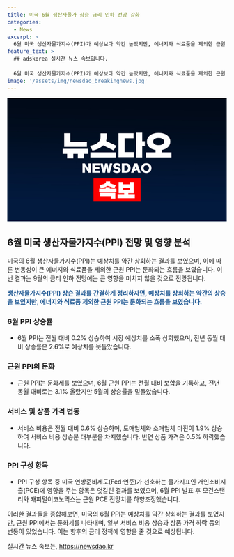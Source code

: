 ```yaml
---
title: 미국 6월 생산자물가 상승 금리 인하 전망 강화
categories:
  - News
excerpt: >
  6월 미국 생산자물가지수(PPI)가 예상보다 약간 높았지만, 에너지와 식료품을 제외한 근원 PPI는 둔화세를 보였다. 6월 PPI는 전월 대비 0.2% 상승하여 시장 예상치를 소폭 상회했으며, 근원 PPI는 전월과 마찬가지로 보합을 기록했다. 이에 대한 시장 반응은 9월 금리 인하 기대치가 높아질 수 있다는 것이다. PCE에 영향을 주는 항목들은 엇갈리는 추세를 보이며, 전문가들은 PCE가 예상보다 크게 낮아질 것으로 보고 있다. 또한, 소비자물가지수(CPI)와 근원 PPI의 둔화로 인해 6월 PCE 인플레이션이 양호한 모습을 보일 것으로 전망하고 있다.
feature_text: >
  ## adskorea 실시간 뉴스 속보입니다.

  6월 미국 생산자물가지수(PPI)가 예상보다 약간 높았지만, 에너지와 식료품을 제외한 근원 PPI는 둔화세를 보였다. 6월 PPI는 전월 대비 0.2% 상승하여 시장 예상치를 소폭 상회했으며, 근원 PPI는 전월과 마찬가지로 보합을 기록했다. 이에 대한 시장 반응은 9월 금리 인하 기대치가 높아질 수 있다는 것이다. PCE에 영향을 주는 항목들은 엇갈리는 추세를 보이며, 전문가들은 PCE가 예상보다 크게 낮아질 것으로 보고 있다. 또한, 소비자물가지수(CPI)와 근원 PPI의 둔화로 인해 6월 PCE 인플레이션이 양호한 모습을 보일 것으로 전망하고 있다.
image: '/assets/img/newsdao_breakingnews.jpg'
---
```


<p><img src="/assets/img/newsdao_breakingnews.jpg" alt="adskorea 속보" /></p>

<h2 data-ke-size="size26">6월 미국 생산자물가지수(PPI) 전망 및 영향 분석</h2>

<p>미국의 6월 생산자물가지수(PPI)는 예상치를 약간 상회하는 결과를 보였으며, 이에 따른 변동성이 큰 에너지와 식료품을 제외한 근원 PPI는 둔화되는 흐름을 보였습니다. 이번 결과는 9월의 금리 인하 전망에는 큰 영향을 미치지 않을 것으로 전망됩니다.</p>

<p data-ke-size="size16"><b><span style="color: #1a5490;">생산자물가지수(PPI) 상슨 결과를 간결하게 정리하자면, 예상치를 상회하는 약간의 상승을 보였지만, 에너지와 식료품 제외한 근원 PPI는 둔화되는 흐름을 보였습니다.</span></b></p>

<h3 data-ke-size="size24">6월 PPI 상승률</h3>

<ul>
<li>6월 PPI는 전월 대비 0.2% 상승하여 시장 예상치를 소폭 상회했으며, 전년 동월 대비 상승률은 2.6%로 예상치를 웃돌았습니다.</li>
</ul>

<h3 data-ke-size="size24">근원 PPI의 둔화</h3>

<ul>
<li>근원 PPI는 둔화세를 보였으며, 6월 근원 PPI는 전월 대비 보합을 기록하고, 전년 동월 대비로는 3.1% 올랐지만 5월의 상승률을 밑돌았습니다.</li>
</ul>

<h3 data-ke-size="size24">서비스 및 상품 가격 변동</h3>

<ul>
<li>서비스 비용은 전월 대비 0.6% 상승하며, 도매업체와 소매업체 마진이 1.9% 상승하여 서비스 비용 상승분 대부분을 차지했습니다. 반면 상품 가격은 0.5% 하락했습니다.</li>
</ul>

<h3 data-ke-size="size24">PPI 구성 항목</h3>

<ul>
<li>PPI 구성 항목 중 미국 연방준비제도(Fed·연준)가 선호하는 물가지표인 개인소비지출(PCE)에 영향을 주는 항목은 엇갈린 결과를 보였으며, 6월 PPI 발표 후 모건스탠리와 캐피털이코노믹스는 근원 PCE 전망치를 하향조정했습니다.</li>
</ul>

<p>이러한 결과들을 종합해보면, 미국의 6월 PPI는 예상치를 약간 상회하는 결과를 보였지만, 근원 PPI에서는 둔화세를 나타내며, 일부 서비스 비용 상승과 상품 가격 하락 등의 변동이 있었습니다. 이는 향후의 금리 정책에 영향을 줄 것으로 예상됩니다.</p>
실시간 뉴스 속보는, <a href="https://newsdao.kr" rel="dofollow">https://newsdao.kr</a>


